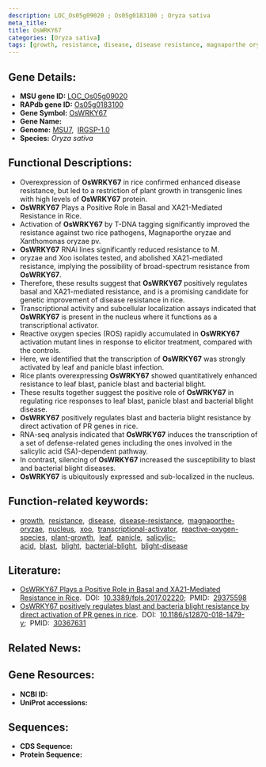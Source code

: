 ```yaml
---
description: LOC_Os05g09020 ; Os05g0183100 ; Oryza sativa
meta_title:
title: OsWRKY67
categories: [Oryza sativa]
tags: [growth, resistance, disease, disease resistance, magnaporthe oryzae, nucleus,  xoo , transcriptional activator, reactive oxygen species, plant growth, leaf, panicle, salicylic acid, blast, blight, bacterial blight, blight disease]
---
```


## Gene Details:
- **MSU gene ID:** [LOC_Os05g09020](http://rice.uga.edu/cgi-bin/ORF_infopage.cgi?orf=LOC_Os05g09020)  
- **RAPdb gene ID:** [Os05g0183100](https://rapdb.dna.affrc.go.jp/locus/?name=Os05g0183100)  
- **Gene Symbol:** <u>OsWRKY67</u>
- **Gene Name:**
- **Genome:**  [MSU7](http://rice.uga.edu/),&nbsp;&nbsp;[IRGSP-1.0](https://rapdb.dna.affrc.go.jp/download/irgsp1.html)
- **Species:** *Oryza sativa*

## Functional Descriptions:
   - Overexpression of **OsWRKY67** in rice confirmed enhanced disease resistance, but led to a restriction of plant growth in transgenic lines with high levels of **OsWRKY67** protein.
   - **OsWRKY67** Plays a Positive Role in Basal and XA21-Mediated Resistance in Rice.
   - Activation of **OsWRKY67** by T-DNA tagging significantly improved the resistance against two rice pathogens, Magnaporthe oryzae and Xanthomonas oryzae pv.
   - **OsWRKY67** RNAi lines significantly reduced resistance to M.
   - oryzae and Xoo isolates tested, and abolished XA21-mediated resistance, implying the possibility of broad-spectrum resistance from **OsWRKY67**.
   - Therefore, these results suggest that **OsWRKY67** positively regulates basal and XA21-mediated resistance, and is a promising candidate for genetic improvement of disease resistance in rice.
   - Transcriptional activity and subcellular localization assays indicated that **OsWRKY67** is present in the nucleus where it functions as a transcriptional activator.
   - Reactive oxygen species (ROS) rapidly accumulated in **OsWRKY67** activation mutant lines in response to elicitor treatment, compared with the controls.
   - Here, we identified that the transcription of **OsWRKY67** was strongly activated by leaf and panicle blast infection.
   - Rice plants overexpressing **OsWRKY67** showed quantitatively enhanced resistance to leaf blast, panicle blast and bacterial blight.
   - These results together suggest the positive role of **OsWRKY67** in regulating rice responses to leaf blast, panicle blast and bacterial blight disease.
   - **OsWRKY67** positively regulates blast and bacteria blight resistance by direct activation of PR genes in rice.
   - RNA-seq analysis indicated that **OsWRKY67** induces the transcription of a set of defense-related genes including the ones involved in the salicylic acid (SA)-dependent pathway.
   - In contrast, silencing of **OsWRKY67** increased the susceptibility to blast and bacterial blight diseases.
   - **OsWRKY67** is ubiquitously expressed and sub-localized in the nucleus.

## Function-related keywords:
   - [growth](/tags/growth/),&nbsp;&nbsp;[resistance](/tags/resistance/),&nbsp;&nbsp;[disease](/tags/disease/),&nbsp;&nbsp;[disease-resistance](/tags/disease-resistance/),&nbsp;&nbsp;[magnaporthe-oryzae](/tags/magnaporthe-oryzae/),&nbsp;&nbsp;[nucleus](/tags/nucleus/),&nbsp;&nbsp;[xoo](/tags/xoo/),&nbsp;&nbsp;[transcriptional-activator](/tags/transcriptional-activator/),&nbsp;&nbsp;[reactive-oxygen-species](/tags/reactive-oxygen-species/),&nbsp;&nbsp;[plant-growth](/tags/plant-growth/),&nbsp;&nbsp;[leaf](/tags/leaf/),&nbsp;&nbsp;[panicle](/tags/panicle/),&nbsp;&nbsp;[salicylic-acid](/tags/salicylic-acid/),&nbsp;&nbsp;[blast](/tags/blast/),&nbsp;&nbsp;[blight](/tags/blight/),&nbsp;&nbsp;[bacterial-blight](/tags/bacterial-blight/),&nbsp;&nbsp;[blight-disease](/tags/blight-disease/)

## Literature:
   - [OsWRKY67 Plays a Positive Role in Basal and XA21-Mediated Resistance in Rice](https://www.doi.org/10.3389/fpls.2017.02220).&nbsp;&nbsp;DOI:&nbsp;&nbsp;[10.3389/fpls.2017.02220](https://www.doi.org/10.3389/fpls.2017.02220);&nbsp;&nbsp;PMID:&nbsp;&nbsp;[29375598](https://pubmed.ncbi.nlm.nih.gov/29375598/)
   - [OsWRKY67 positively regulates blast and bacteria blight resistance by direct activation of PR genes in rice](https://www.doi.org/10.1186/s12870-018-1479-y).&nbsp;&nbsp;DOI:&nbsp;&nbsp;[10.1186/s12870-018-1479-y](https://www.doi.org/10.1186/s12870-018-1479-y);&nbsp;&nbsp;PMID:&nbsp;&nbsp;[30367631](https://pubmed.ncbi.nlm.nih.gov/30367631/)

## Related News:

## Gene Resources:
- **NCBI ID:**  []()
- **UniProt accessions:** [](https://www.uniprot.org/uniprotkb//entry)

## Sequences:
- **CDS Sequence:**
- **Protein Sequence:**
